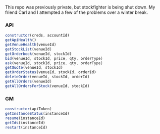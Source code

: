 This repo was previously private, but stockfighter is being shut down. My friend Carl and I attempted a few of the problems over a winter break.

### API

```javascript
constructor(creds, accountId)
getApiHealth()
getVenueHealth(venueId)
getStockList(venueId)
getOrderbook(venueId, stockId)
bid(venueId, stockId, price, qty, orderType)
ask(venueId, stockId, price, qty, orderType)
getQuote(venueId, stockId)
getOrderStatus(venueId, stockId, orderId)
deleteOrder(venueId, stockId, orderId)
getAllOrders(venueId)
getAllOrdersForStock(venueId, stockId)
```

### GM

```javascript
constructor(apiToken)
getInstanceStatus(instanceId)
resume(instanceId)
getIds(instanceId)
restart(instanceId)
```

